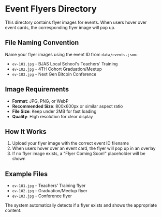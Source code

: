 # Event Flyers Directory

This directory contains flyer images for events. When users hover over event cards, the corresponding flyer image will pop up.

## File Naming Convention

Name your flyer images using the event ID from `data/events.json`:

- `ev-101.jpg` - BJAS Local School's Teachers' Training
- `ev-102.jpg` - 4TH Cohort Graduation/Meetup  
- `ev-103.jpg` - Next Gen Bitcoin Conference

## Image Requirements

- **Format**: JPG, PNG, or WebP
- **Recommended Size**: 800x600px or similar aspect ratio
- **File Size**: Keep under 2MB for fast loading
- **Quality**: High resolution for clear display

## How It Works

1. Upload your flyer image with the correct event ID filename
2. When users hover over an event card, the flyer will pop up in an overlay
3. If no flyer image exists, a "Flyer Coming Soon!" placeholder will be shown

## Example Files

- `ev-101.jpg` - Teachers' Training flyer
- `ev-102.jpg` - Graduation/Meetup flyer
- `ev-103.jpg` - Conference flyer

The system automatically detects if a flyer exists and shows the appropriate content.
